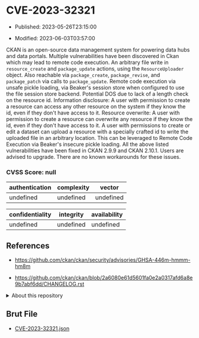 # CVE-2023-32321

- Published: 2023-05-26T23:15:00

- Modified: 2023-06-03T03:57:00

CKAN is an open-source data management system for powering data hubs and data portals. Multiple vulnerabilities have been discovered in Ckan which may lead to remote code execution. An arbitrary file write in `resource_create` and `package_update` actions, using the `ResourceUploader` object.  Also reachable via `package_create`, `package_revise`, and `package_patch` via calls to `package_update`. Remote code execution via unsafe pickle loading, via Beaker's session store when configured to use the file session store backend. Potential DOS due to lack of a length check on the resource id. Information disclosure: A user with permission to create a resource can access any other resource on the system if they know the id, even if they don't have access to it. Resource overwrite: A user with permission to create a resource can overwrite any resource if they know the id, even if they don't have access to it. A user with permissions to create or edit a dataset can upload a resource with a specially crafted id to write the uploaded file in an arbitrary location. This can be leveraged to Remote Code Execution via Beaker's insecure pickle loading. All the above listed vulnerabilities have been fixed in CKAN 2.9.9 and CKAN 2.10.1. Users are advised to upgrade. There are no known workarounds for these issues.

### CVSS Score: **null**

| authentication | complexity | vector |
| --- | --- | --- |
| undefined | undefined | undefined |

| confidentiality | integrity | availability |
| --- | --- | --- |
| undefined | undefined | undefined |

## References

* https://github.com/ckan/ckan/security/advisories/GHSA-446m-hmmm-hm8m

* https://github.com/ckan/ckan/blob/2a6080e61d5601fa0e2a0317afd6a8e9b7abf6dd/CHANGELOG.rst

<details>
<summary>About this repository</summary> 

  This repository is part of the project [Live Hack CVE](https://github.com/Live-Hack-CVE). Main website can be found [www.live-hack.org](https://www.live-hack.org) 
  
  Made by [Sn0wAlice](https://github.com/Sn0wAlice) for the people that care about security and need to have a feed of the latest CVEs. Hope you enjoy it, don't forget to star the repo and follow me on [Twitter](https://twitter.com/Sn0wAlice) and [Github](https://github.com/Sn0wAlice). And that is my [personnal website](https://www.alice-snow.me/)

  - [Home Page](https://github.com/Live-Hack-CVE)
  - [Framework](https://github.com/Live-Hack-CVE/cve-framework)
  - [CVE database](https://github.com/Live-Hack-CVE/full_database)
  - [Changelog](https://github.com/Live-Hack-CVE/Changelog)
</details>

## Brut File

* [CVE-2023-32321.json](https://raw.githubusercontent.com/Live-Hack-CVE/full_database/main/cves/2023/CVE-2023-32321.json)

